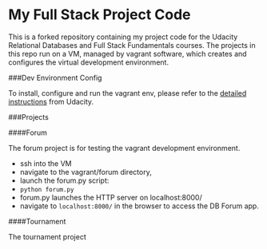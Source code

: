 My Full Stack Project Code
=============

This is a forked repository containing my project code for the Udacity Relational Databases and Full Stack Fundamentals courses. The projects in this repo run on a VM, managed by vagrant software, which creates and configures the virtual development environment.  

###Dev Environment Config

To install, configure and run the vagrant env, please refer to the [detailed instructions](https://www.udacity.com/wiki/ud197/install-vagrant "Vagrant Instructions") from Udacity.


###Projects

####Forum 

The forum project is for testing the vagrant development environment.  

  - ssh into the VM
  - navigate to the vagrant/forum directory, 
  - launch the forum.py script:
  -   ```python forum.py```
  - forum.py launches the HTTP server on localhost:8000/
  - navigate to ```localhost:8000/``` in the browser to access the DB Forum app.


####Tournament
 
 The tournament project 


